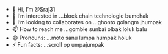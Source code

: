 - 👋 Hi, I’m @Sraj31
- 👀 I’m interested in ...block chain technologie bumchak
- 💞️ I’m looking to collaborates on ...ghonto golangm jhumpak
- 📫 How to reach me ...gomble sunbai olbak loluk balu
- 😄 Pronouns: ...moto sanu lumpa humpak holuk
- ⚡ Fun facts: ...scroll op umpajumpak
<!---
Sraj31/Sraj31 is a ✨ special ✨ repository because its `README.md` (this file) appears on your GitHub profile.
You can click the Preview link to take a look at your changes.
--->
